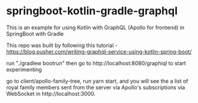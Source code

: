 # springboot-kotlin-gradle-graphql
This is an example for using Kotlin with GraphQL (Apollo for frontend) in SpringBoot with Gradle

This repo was built by following this tutorial - https://blog.pusher.com/writing-graphql-service-using-kotlin-spring-boot/

run "./gradlew bootrun" then go to http://localhost:8080/graphiql to start experimenting

go to client/apollo-family-tree, run yarn start, and you will see the a list of royal family members sent from the server via Apollo's subscriptions via WebSocket in http://localhost:3000.
